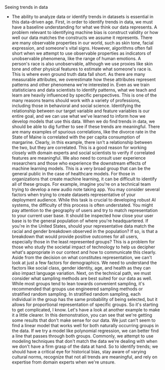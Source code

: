 Seeing trends in data
- The ability to analyze data or identify trends in datasets is essential in this data-driven age. First, in order to identify trends in data, we must have a baseline understanding for what we think our data represents. A problem relevant to identifying machine bias is construct validity or how well our data matches the constructs we assume it represents. There are many observable properties in our world, such as skin tone, facial expression, and someone's vital signs. However, algorithms often fall short when we attempt to use observable properties as indicators of unobservable phenomena, like the range of human emotions. A person's race is also unobservable, although we use proxies like skin tone and other physical features to estimate what someone's race is. This is where even ground truth data fall short. As there are many measurable attributes, we overestimate how these attributes represent patterns and other phenomena we're interested in. Even as we train statisticians and data scientists to identify patterns, what we teach and learn are heavily influenced by specific perspectives. This is one of the many reasons teams should work with a variety of professions, including those in behavioral and social science. Identifying the relationship between our target variable and feature variables is our entire goal, and we can use what we've learned to inform how we develop models that use this data. When we do find trends in data, we should be able to dig further to see if these trends are meaningful. There are many examples of spurious correlations, like the divorce rate in the State of Maine is correlated with the per capita consumption of margarine. Clearly, in this example, there isn't a relationship between the two, but they are correlated. This is a good reason for working closely with domain experts and social scientists to verify if correlated features are meaningful. We also need to consult user experience researchers and those who experience the downstream effects of machine learning models. This is a very broad group that can be the general public in the case of healthcare models. For those in organizations that create machine learning, it can be difficult to identify all of these groups. For example, imagine you're on a technical team trying to develop a new audio note taking app. You may consider several factors when trying to create datasets representative of your deployment audience. While this task is crucial to developing robust AI systems, the difficulty of this process is often understated. You might pay attention to the geography of users and try to match representation to your current user base. It should be inspected how close your user base is to the general population of where you're headquartered. If you're in the United States, should your representative data match the racial and gender breakdown observed in the population? If so, is that a breakdown that would provide positive outcomes for all users, especially those in the least represented groups? This is a problem for those who study the societal impact of technology to help us decipher what's appropriate in our context and how to communicate this clearly. Aside from the decision on what constitutes representation, we can't look at just a few factors for demographics. We need to understand the factors like social class, gender identity, age, and health as they can also impact language variation. Next, on the technical path, we must consider what sampling methods are best suited for our data as well. While most groups tend to lean towards convenient sampling, it's recommended that groups use engineered sampling methods or stratified random sampling. In stratified random sampling, each individual in the group has the same probability of being selected, but it allows for proportional representation of specific groups. So it's starting to get complicated, I know. Let's have a look at another example to make it a little clearer. In this demonstration, you can see that we're getting some results that don't make sense for our data. We just can't seem to find a linear model that works well for both naturally occurring groups in the data. If we try a model like polynomial regression, we can better find a line that passes through both groups. Commonly, we attempt to use modeling techniques that don't match the data we're dealing with when we don't have a firm grasp of the data at hand. So to identify trends; we should have a critical eye for historical bias, stay aware of varying cultural norms, recognize that not all trends are meaningful, and rely on expertise from domain experts when we're unsure.